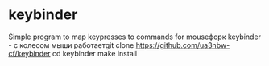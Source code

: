 # keybinder
Simple program to map keypresses to commands for mouseфорк keybinder - с колесом мыши работаетgit 
clone https://github.com/ua3nbw-cf/keybinder
cd keybinder
make install
